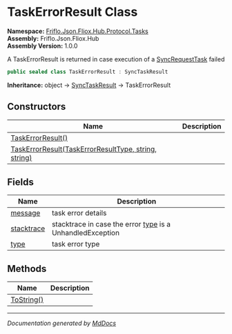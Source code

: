 ﻿<!--  
  <auto-generated>   
    The contents of this file were generated by a tool.  
    Changes to this file may be list if the file is regenerated  
  </auto-generated>   
-->

# TaskErrorResult Class

**Namespace:** [Friflo.Json.Fliox.Hub.Protocol.Tasks](../index.md)  
**Assembly:** Friflo.Json.Fliox.Hub  
**Assembly Version:** 1.0.0

A TaskErrorResult is returned in case execution of a [SyncRequestTask](../SyncRequestTask/index.md) failed

```csharp
public sealed class TaskErrorResult : SyncTaskResult
```

**Inheritance:** object → [SyncTaskResult](../SyncTaskResult/index.md) → TaskErrorResult

## Constructors

| Name                                                                                                                           | Description |
| ------------------------------------------------------------------------------------------------------------------------------ | ----------- |
| [TaskErrorResult()](constructors/index.md#taskerrorresult)                                                                     |             |
| [TaskErrorResult(TaskErrorResultType, string, string)](constructors/index.md#taskerrorresulttaskerrorresulttype-string-string) |             |

## Fields

| Name                               | Description                                                                 |
| ---------------------------------- | --------------------------------------------------------------------------- |
| [message](fields/message.md)       | task error details                                                          |
| [stacktrace](fields/stacktrace.md) | stacktrace in case the error [type](fields/type.md) is a UnhandledException |
| [type](fields/type.md)             | task error type                                                             |

## Methods

| Name                              | Description |
| --------------------------------- | ----------- |
| [ToString()](methods/ToString.md) |             |

___

*Documentation generated by [MdDocs](https://github.com/ap0llo/mddocs)*

